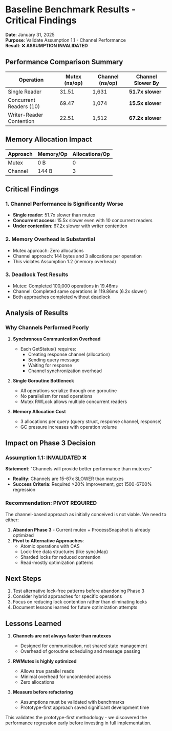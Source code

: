 # Baseline Benchmark Results - Critical Findings

**Date**: January 31, 2025  
**Purpose**: Validate Assumption 1.1 - Channel Performance  
**Result**: ❌ **ASSUMPTION INVALIDATED**

## Performance Comparison Summary

| Operation | Mutex (ns/op) | Channel (ns/op) | Channel Slower By |
|-----------|---------------|-----------------|-------------------|
| Single Reader | 31.51 | 1,631 | **51.7x slower** |
| Concurrent Readers (10) | 69.47 | 1,074 | **15.5x slower** |
| Writer-Reader Contention | 22.51 | 1,512 | **67.2x slower** |

## Memory Allocation Impact

| Approach | Memory/Op | Allocations/Op |
|----------|-----------|----------------|
| Mutex | 0 B | 0 |
| Channel | 144 B | 3 |

## Critical Findings

### 1. Channel Performance is Significantly Worse
- **Single reader**: 51.7x slower than mutex
- **Concurrent access**: 15.5x slower even with 10 concurrent readers
- **Under contention**: 67.2x slower with writer contention

### 2. Memory Overhead is Substantial
- Mutex approach: Zero allocations
- Channel approach: 144 bytes and 3 allocations per operation
- This violates Assumption 1.2 (memory overhead)

### 3. Deadlock Test Results
- Mutex: Completed 100,000 operations in 19.46ms
- Channel: Completed same operations in 119.86ms (6.2x slower)
- Both approaches completed without deadlock

## Analysis of Results

### Why Channels Performed Poorly

1. **Synchronous Communication Overhead**
   - Each GetStatus() requires:
     - Creating response channel (allocation)
     - Sending query message
     - Waiting for response
     - Channel synchronization overhead

2. **Single Goroutine Bottleneck**
   - All operations serialize through one goroutine
   - No parallelism for read operations
   - Mutex RWLock allows multiple concurrent readers

3. **Memory Allocation Cost**
   - 3 allocations per query (query struct, response channel, response)
   - GC pressure increases with operation volume

## Impact on Phase 3 Decision

### Assumption 1.1: INVALIDATED ❌
**Statement**: "Channels will provide better performance than mutexes"
- **Reality**: Channels are 15-67x SLOWER than mutexes
- **Success Criteria**: Required >20% improvement, got 1500-6700% regression

### Recommendation: PIVOT REQUIRED

The channel-based approach as initially conceived is not viable. We need to either:

1. **Abandon Phase 3** - Current mutex + ProcessSnapshot is already optimized
2. **Pivot to Alternative Approaches**:
   - Atomic operations with CAS
   - Lock-free data structures (like sync.Map)
   - Sharded locks for reduced contention
   - Read-mostly optimization patterns

## Next Steps

1. Test alternative lock-free patterns before abandoning Phase 3
2. Consider hybrid approaches for specific operations
3. Focus on reducing lock contention rather than eliminating locks
4. Document lessons learned for future optimization attempts

## Lessons Learned

1. **Channels are not always faster than mutexes**
   - Designed for communication, not shared state management
   - Overhead of goroutine scheduling and message passing

2. **RWMutex is highly optimized**
   - Allows true parallel reads
   - Minimal overhead for uncontended access
   - Zero allocations

3. **Measure before refactoring**
   - Assumptions must be validated with benchmarks
   - Prototype-first approach saved significant development time

This validates the prototype-first methodology - we discovered the performance regression early before investing in full implementation.